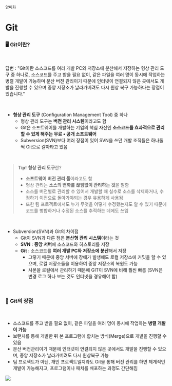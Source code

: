 `양미화`

<h1> Git </h1>

<h3> 🖥 Git이란? </h3>

<br>

답변 : "Git이란 소스코드를 여러 개발 PC와 저장소에 분산해서 저장하는 형상 관리 도구 중 하나로, 소스코드를 주고 받을 필요 없이, 같은 파일을 여러 명이 동시에 작업하는 병렬 개발이 가능하며 분산 버전 관리이기 때문에 인터넷이 연결되지 않은 곳에서도 개발을 진행할 수 있으며 중앙 저장소가 날라가버려도 다시 원상 복구 가능하다는 장점이 있습니다."

<br>

- **형상 관리 도구** (Configuration Management Tool) 중 하나
  - 형상 관리 도구는 **버전 관리 시스템**이라고도 함
  - Git은 소프트웨어를 개발하는 기업의 핵심 자산인 **소스코드를 효과적으로 관리할 수 있게 해주는 무료 • 공개 소프트웨어**
  - Subversion(SVN)보다 여러 장점이 있어 SVN을 쓰던 개발 조직들은 하나둘씩 Git으로 갈아타고 있음
  
<br>

> **Tip!** **형상 관리 도구**란?
>   - **소프트웨어 버전 관리 툴**이라고도 함
>   - 형상 관리는 **소스의 변화를 끊임없이 관리하는 것**을 말함
>   - 소스를 버전별로 관리할 수 있어서 개발할 때 실수로 소스를 삭제하거나, 수정하기 이전으로 돌아가야되는 경우 유용하게 사용됨
>   - 또한 팀 프로젝트에서도 누가 무엇을 어떻게 수정했는지도 알 수 있기 때문에 코드를 병합하거나 수정된 소스를 추적하는 데에도 쓰임

<br>

- Subversion(SVN)과 Git의 차이점
  - Git이 SVN과 다른 점은 **분산형 관리 시스템**이라는 것
  - **SVN** : **중앙 서버**에 소스코드와 히스토리를 저장
  - **Git** : 소스코드를 **여러 개발 PC와 저장소에 분산**해서 저장
    - 그렇기 때문에 중앙 서버에 장애가 발생해도 로컬 저장소에 커밋을 할 수 있으며, 로컬 저장소들을 이용하여 중앙 저장소의 복원도 가능
    - 사본을 로컬에서 관리하기 때문에 GIT이 SVN에 비해 훨씬 빠름 (SVN은 변경 로그 하나 보는 것도 인터넷을 경유해야 함)
    

<br>
<h3> 🔖 Git의 장점 </h3>

<br>

 - 소스코드를 주고 받을 필요 없이, 같은 파일을 여러 명이 동시에 작업하는 **병렬 개발이 가능**
 - 브랜치를 통해 개발한 뒤 본 프로그램에 합치는 방식(Merge)으로 개발을 진행할 수 있음
 - 분산 버전관리이기 때문에 인터넷이 연결되지 않은 곳에서도 개발을 진행할 수 있으며, 중앙 저장소가 날라가버려도 다시 원상복구 가능
 - 팀 프로젝트가 아닌, 개인 프로젝트일지라도 Git을 통해 버전 관리를 하면 체계적인 개발이 가능해지고, 프로그램이나 패치를 배포하는 과정도 간단해짐

![](https://images.velog.io/images/hwaya2828/post/3f70ded2-d7b4-41b0-9251-1d9cf499f609/%EC%8A%A4%ED%81%AC%EB%A6%B0%EC%83%B7%202021-07-23%20%EC%98%A4%ED%9B%84%202.10.39.png)

